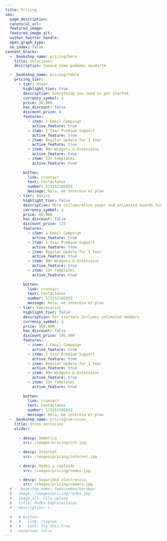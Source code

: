 ```yaml
---
title: Pricing
seo:
  page_description:
  canonical_url:
  featured_image:
  featured_image_alt:
  author_twitter_handle:
  open_graph_type:
  no_index: false
content_blocks:
  - _bookshop_name: pricing/hero
    title: Soluciones 
    description: Conoce cómo podemos ayudarte

  - _bookshop_name: pricing/table
    pricing_tier:
      - tier: Hogar 
        highlight_tier: true
        description: Everything you need to get started.
        currency_symbol: $
        price: 30,000
        has_discount: false
        discount_price: 0
        features:
          - item: 1 Email Campaign
            active_feature: true
          - item: 1 Year Premium Support
            active_feature: true
          - item: Regular Update for 1 Year
            active_feature: true
          - item: 90+ Widgets & Extensions
            active_feature: true
          - item: 23+ Templates
            active_feature: true
          
        button:
          link: /contact
          text: Contáctanos
          number: 573152102953
          message: Hola, me interesa el plan 
      - tier: Básico 
        highlight_tier: false
        description: More collaborative power and unlimited boards for fast-growing.
        currency_symbol: $
        price: 60,000
        has_discount: false
        discount_price: 125
        features:
          - item: 1 Email Campaign
            active_feature: true
          - item: 1 Year Premium Support
            active_feature: true
          - item: Regular Update for 1 Year
            active_feature: true
          - item: 90+ Widgets & Extensions
            active_feature: true
          - item: 23+ Templates
            active_feature: true
          
        button:
          link: /contact
          text: Contáctanos
          number: 573152102953
          message: Hola, me interesa el plan 
      - tier: Empresarial 
        highlight_tier: false
        description: For starters Includes unlimited members
        currency_symbol: $
        price: 100,000
        has_discount: false
        discount_price: 100,000
        features:
          - item: 1 Email Campaign
            active_feature: true
          - item: 1 Year Premium Support
            active_feature: true
          - item: Regular Update for 1 Year
            active_feature: true
          - item: 90+ Widgets & Extensions
            active_feature: true
          - item: 23+ Templates
            active_feature: true
          
        button:
          link: /contact
          text: Contáctanos
          number: 573152102953
          message: Hola, me interesa el plan 
  - _bookshop_name: pricing/services
    title: Otros servicios   
    slider:
  
      - descp: Domotica
        src: /images/pricing/iot.jpg  
    
      - descp: Internet
        src: /images/pricing/internet.jpg
    
      - descp: Redes y cableado
        src: /images/pricing/redes.jpg

      - descp: Seguridad electronica
        src: /images/pricing/camara.jpg
  # - _bookshop_name: featureNew/heroNew
  #   image: /images/pricing/redes.jpg
  #   image_alt: File upload
  #   title: Redes Empresariales
  #   description: >-
      
  #   # button:
  #   #   link: /signup
  #   #   text: Try This Free
  #   reversed: false
---
```

